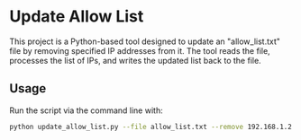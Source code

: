 # Update Allow List

This project is a Python-based tool designed to update an "allow_list.txt" file by removing
specified IP addresses from it. The tool reads the file, processes the list of IPs, and writes
the updated list back to the file.

## Usage

Run the script via the command line with:

```bash
python update_allow_list.py --file allow_list.txt --remove 192.168.1.2 10.0.0.5

